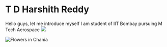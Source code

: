 # T D Harshith Reddy
Hello guys, let me introduce myself
I am student of IIT Bombay pursuing M Tech Aerospace
<img src = "https://media.giphy.com/media/mCb6M76Nr88mNf4Iih/giphy.gif">

<img src="https://images.unsplash.com/photo-1645019769685-3572e0d2ad69?ixlib=rb-1.2.1&ixid=MnwxMjA3fDB8MHxwaG90by1wYWdlfHx8fGVufDB8fHx8&auto=format&fit=crop&w=1888&q=80" alt="Flowers in Chania">
